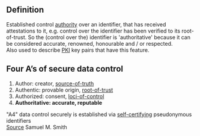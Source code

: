 ## Definition
Established control [authority](authority) over an identifier, that has received attestations to it, e.g. control over the identifier has been verified to its root-of-trust. So the (control over the) identifier is 'authoritative' because it can be considered accurate, renowned, honourable and / or respected. \
Also used to describe [PKI](PKI) key pairs that have this feature.

## Four A’s of secure data control
1. Author: creator, [source-of-truth](source-of-truth) 
2. Authentic: provable origin, [root-of-trust](root-of-trust) 
3. Authorized: consent, [loci-of-control](loci-of-control) 
4. **Authoritative: accurate, reputable**

"A4" data control securely is established via [self-certifying](self-certifying-identifier) pseudonymous identifiers\
[Source](https://youtu.be/L82O9nqHjRE) Samuel M. Smith